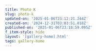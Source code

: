 ```yaml
---
title: Photo K
slug: photo-k
updated-on: '2025-01-06T23:12:21.244Z'
created-on: '2024-12-31T03:03:51.018Z'
published-on: '2025-01-06T23:18:59.095Z'
f_item-style: hide
layout: '[gallery-home].html'
tags: gallery-home
---
```



